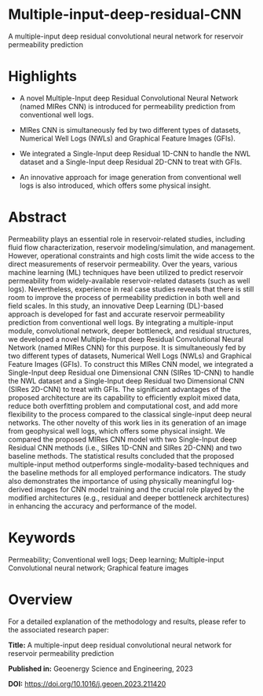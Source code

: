 # Multiple-input-deep-residual-CNN
A multiple-input deep residual convolutional neural network for reservoir permeability prediction

# Highlights

  - A novel Multiple-Input deep Residual Convolutional Neural Network (named MIRes CNN) is introduced for permeability prediction from conventional well logs.

  - MIRes CNN is simultaneously fed by two different types of datasets, Numerical Well Logs (NWLs) and Graphical Feature Images (GFIs).

  - We integrated a Single-Input deep Residual 1D-CNN to handle the NWL dataset and a Single-Input deep Residual 2D-CNN to treat with GFIs.

  - An innovative approach for image generation from conventional well logs is also introduced, which offers some physical insight.

# Abstract

Permeability plays an essential role in reservoir-related studies, including fluid flow characterization, reservoir modeling/simulation, and management. However, operational constraints and high costs limit the wide access to the direct measurements of reservoir permeability. Over the years, various machine learning (ML) techniques have been utilized to predict reservoir permeability from widely-available reservoir-related datasets (such as well logs). Nevertheless, experience in real case studies reveals that there is still room to improve the process of permeability prediction in both well and field scales. In this study, an innovative Deep Learning (DL)-based approach is developed for fast and accurate reservoir permeability prediction from conventional well logs. By integrating a multiple-input module, convolutional network, deeper bottleneck, and residual structures, we developed a novel Multiple-Input deep Residual Convolutional Neural Network (named MIRes CNN) for this purpose. It is simultaneously fed by two different types of datasets, Numerical Well Logs (NWLs) and Graphical Feature Images (GFIs). To construct this MIRes CNN model, we integrated a Single-Input deep Residual one Dimensional CNN (SIRes 1D-CNN) to handle the NWL dataset and a Single-Input deep Residual two Dimensional CNN (SIRes 2D-CNN) to treat with GFIs. The significant advantages of the proposed architecture are its capability to efficiently exploit mixed data, reduce both overfitting problem and computational cost, and add more flexibility to the process compared to the classical single-input deep neural networks. The other novelty of this work lies in its generation of an image from geophysical well logs, which offers some physical insight. We compared the proposed MIRes CNN model with two Single-Input deep Residual CNN methods (i.e., SIRes 1D-CNN and SIRes 2D-CNN) and two baseline methods. The statistical results concluded that the proposed multiple-input method outperforms single-modality-based techniques and the baseline methods for all employed performance indicators. The study also demonstrates the importance of using physically meaningful log-derived images for CNN model training and the crucial role played by the modified architectures (e.g., residual and deeper bottleneck architectures) in enhancing the accuracy and performance of the model.

# Keywords

Permeability; Conventional well logs; Deep learning; Multiple-input Convolutional neural network; Graphical feature images

# Overview

For a detailed explanation of the methodology and results, please refer to the associated research paper:

**Title:** A multiple-input deep residual convolutional neural network for reservoir permeability prediction

**Published in:** Geoenergy Science and Engineering, 2023

**DOI:** https://doi.org/10.1016/j.geoen.2023.211420
